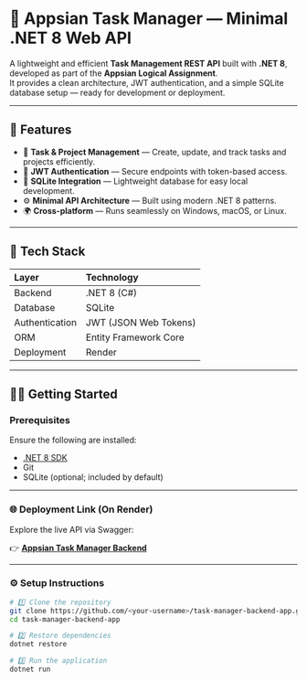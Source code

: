 # 🧩 Appsian Task Manager — Minimal .NET 8 Web API

A lightweight and efficient **Task Management REST API** built with **.NET 8**, developed as part of the **Appsian Logical Assignment**.  
It provides a clean architecture, JWT authentication, and a simple SQLite database setup — ready for development or deployment.

---

## 🚀 Features

- 🧠 **Task & Project Management** — Create, update, and track tasks and projects efficiently.  
- 🔐 **JWT Authentication** — Secure endpoints with token-based access.  
- 💾 **SQLite Integration** — Lightweight database for easy local development.  
- ⚙️ **Minimal API Architecture** — Built using modern .NET 8 patterns.  
- 🌍 **Cross-platform** — Runs seamlessly on Windows, macOS, or Linux.  

---

## 🧰 Tech Stack

| Layer | Technology |
|:------|:------------|
| Backend | .NET 8 (C#) |
| Database | SQLite |
| Authentication | JWT (JSON Web Tokens) |
| ORM | Entity Framework Core |
| Deployment | Render |

---

## 🧑‍💻 Getting Started

### Prerequisites
Ensure the following are installed:
- [.NET 8 SDK](https://dotnet.microsoft.com/download)
- Git
- SQLite (optional; included by default)

---

### 🌐 Deployment Link (On Render)

Explore the live API via Swagger:  

👉 **[Appsian Task Manager Backend](https://taskmanager-backend-appsian-2025-1.onrender.com/swagger/index.html)**

---

### ⚙️ Setup Instructions

```bash
# 1️⃣ Clone the repository
git clone https://github.com/<your-username>/task-manager-backend-app.git
cd task-manager-backend-app

# 2️⃣ Restore dependencies
dotnet restore

# 3️⃣ Run the application
dotnet run

